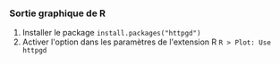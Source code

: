 ### Sortie graphique de R

1. Installer le package `install.packages("httpgd")`
2. Activer l'option dans les paramètres de l'extension R `R > Plot: Use httpgd`